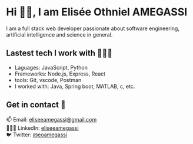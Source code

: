 # Hi 👋🏾, I am Elisée Othniel AMEGASSI

I am a full stack web developer passionate about software engineering, artificial intelligence and science in general.

## Lastest tech I work with 👨🏾‍💻
- Laguages: JavaScript, Python
- Frameworks: Node.js, Express, React
- tools: Git, vscode, Postman
- I worked with: Java, Spring boot, MATLAB, c, etc.

## Get in contact 💬
📫 Email: [eliseeamegassi@gmail.com](mailto:eliseeamegassi@gmail.com)  
👨🏾‍💼 LinkedIn: [eliseeamegassi](linkedin.com/in/eliseeamegassi)  
🐦 Twitter: [@eoamegassi](https://twitter.com/eoamegassi)
